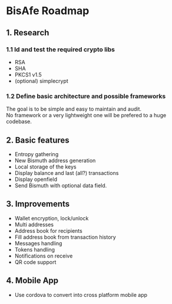# BisAfe Roadmap

## 1. Research

### 1.1 Id and test the required crypto libs
- RSA
- SHA
- PKCS1 v1.5
- (optional) simplecrypt

### 1.2 Define basic architecture and possible frameworks

The goal is to be simple and easy to maintain and audit.  
No framework or a very lightweight one will be prefered to a huge codebase.   

## 2. Basic features

- Entropy gathering
- New Bismuth address generation
- Local storage of the keys
- Display balance and last (all?) transactions
- Display openfield
- Send Bismuth with optional data field.

## 3. Improvements

- Wallet encryption, lock/unlock
- Multi addresses
- Address book for recipients
- Fill address book from transaction history
- Messages handling
- Tokens handling
- Notifications on receive
- QR code support

## 4. Mobile App

- Use cordova to convert into cross platform mobile app
